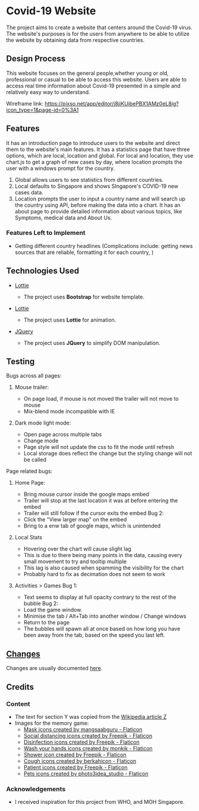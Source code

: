 # Covid-19 Website
The project aims to create a website that centers around the Covid-19 virus. The website's purposes is for the users from anywhere to be able to utilize the website by obtaining data from respective countries. 
 
## Design Process
This website focuses on the general people,whether young or old, professional or casual to be able to access this website. Users are able to access real time information about Covid-19 presemted in a simple and relatively easy way to understand. 

Wireframe link:
https://pixso.net/app/editor/j8jiKUibePBX1AMz0eL8ig?icon_type=1&page-id=0%3A1

## Features

 It has an introduction page to introduce users to the website and direct them to the website's main features.
 It has a statistics page that have three options, which are local, location and global. For local and location, they use chart.js to get a graph of new cases by day, where location prompts the user with a windows prompt for the country.
 1. Global allows users to see statistics from different countries.
 2. Local defaults to Singapore and shows SIngapore's COVID-19 new cases data.
 3. Location prompts the user to input a country name and will search up the country using API, before making the data into a chart.
 It has an about page to provide detailed information about various topics, like Symptoms, medical data and About Us.

### Features Left to Implement
- Getting different country headlines (Complications include: getting news sources that are reliable, formatting it for each country, )

## Technologies Used
- [Lottie](https://bootstrap.com)
    - The project uses **Bootstrap** for website template.

- [Lottie](https://lottie.com)
    - The project uses **Lottie** for animation.

- [JQuery](https://jquery.com)
    - The project uses **JQuery** to simplify DOM manipulation.


## Testing

Bugs across all pages:

1. Mouse trailer:
    - On page load, if mouse is not moved the trailer will not move to mouse
    - Mix-blend mode incompatible with IE

2. Dark mode light mode:
    - Open page across multiple tabs
    - Change mode
    - Page style will not update the css to fit the mode until refresh
    - Local storage does reflect the change but the styling change will not be called

Page related bugs:

1. Home Page:
    - Bring mouse cursor inside the google maps embed
    - Trailer will stop at the last location it was at before entering the embed
    - Trailer will still follow if the cursor exits the embed
    Bug 2:
    - Click the "View larger map" on the embed
    - Bring to a enw tab of google maps, which is unintended

2. Local Stats
    - Hovering over the chart will cause slight lag
    - This is due to there being many points in the data, causing every small movement to try and tooltip multiple
    - This lag is also caused when spamming the visibility for the chart
    - Probably hard to fix as decimation does not seem to work

3. Activities > Games
    Bug 1:
    - Text seems to display at full opacity contrary to the rest of the bubble
    Bug 2:
    - Load the game window.
    - Minimise the tab / Alt+Tab into another window / Change windows
    - Return to the page
    - The bubbles will spawn all at once based on how long you have been away from the tab, based on the speed you last left.

## [Changes](PatchNotes.md) 
Changes are usually documented [here](PatchNotes.md).
## Credits

### Content
- The text for section Y was copied from the [Wikipedia article Z](https://en.wikipedia.org/wiki/Z)
- Images for the memory game:
    - [Mask icons created by mangsaabguru - Flaticon](https://www.flaticon.com/free-icons/mask)
    - [Social distancing icons created by Freepik - Flaticon](https://www.flaticon.com/free-icons/social-distancing)
    - [Disinfection icons created by Freepik - Flaticon](https://www.flaticon.com/free-icons/disinfection)
    - [Wash your hands icons created by monkik - Flaticon](https://www.flaticon.com/free-icons/wash-your-hands)
    - [Shower icon created by Freepik - Flaticon](https://www.flaticon.com/free-icons/furniture-and-household)
    - [Cough icons created by berkahicon - Flaticon](https://www.flaticon.com/free-icons/cough)
    - [Patient icons created by Freepik - Flaticon](https://www.flaticon.com/free-icons/patient)
    - [Pets icons created by photo3idea_studio - Flaticon](https://www.flaticon.com/free-icons/pets)
### Acknowledgements

- I received inspiration for this project from WHO, and MOH Singapore.

